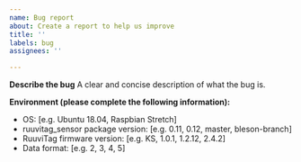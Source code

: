 ```yaml
---
name: Bug report
about: Create a report to help us improve
title: ''
labels: bug
assignees: ''

---
```


**Describe the bug**
A clear and concise description of what the bug is.

**Environment (please complete the following information):**
 - OS: [e.g. Ubuntu 18.04, Raspbian Stretch]
 - ruuvitag_sensor package version: [e.g. 0.11, 0.12, master, bleson-branch]
 - RuuviTag firmware version: [e.g. KS, 1.0.1, 1.2.12, 2.4.2]
 - Data format: [e.g. 2, 3, 4, 5]

